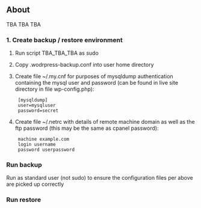## About
TBA TBA TBA

### 1. Create backup / restore environment

1. Run script TBA_TBA_TBA as sudo
2. Copy .wodrpress-backup.conf into user home directory
3. Create file ~/.my.cnf for purposes of mysqldump authentication containing the mysql user and password (can be found in live site directory in file wp-config.php):

        [mysqldump]
        user=mysqluser
        password=secret
4. Create file ~/.netrc with details of remote machine domain as well as the ftp password (this may be the same as cpanel password):

        machine example.com
        login username
        password userpassword


### Run backup

Run  as standard user (not sudo) to ensure the configuration files per above are picked up correctly


### Run restore





